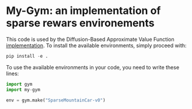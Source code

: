 # My-Gym: an implementation of sparse rewars environements

This code is used by the Diffusion-Based Approximate Value Function [implementation](https://github.com/mklissa/DAVF).
To install the available environments, simply proceed with:

```python
pip install -e .
```

To use the available environments in your code, you need to write these lines:

```python
import gym
import my-gym

env = gym.make("SparseMountainCar-v0")
```
